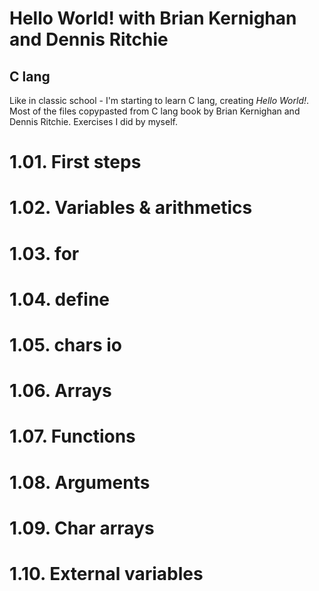 # Hello World! with Brian Kernighan and Dennis Ritchie

## C lang
Like in classic school - I'm starting to learn C lang, creating *Hello World!*. 
Most of the files copypasted from C lang book by Brian Kernighan and Dennis Ritchie. 
Exercises I did by myself.

# 1.01. First steps
# 1.02. Variables & arithmetics
# 1.03. for
# 1.04. define
# 1.05. chars io
# 1.06. Arrays
# 1.07. Functions
# 1.08. Arguments
# 1.09. Char arrays
# 1.10. External variables
